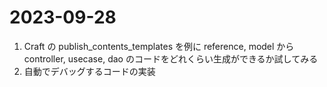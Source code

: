 # 2023-09-28

1. Craft の publish_contents_templates を例に reference, model から controller, usecase, dao のコードをどれくらい生成ができるか試してみる
2. 自動でデバッグするコードの実装
